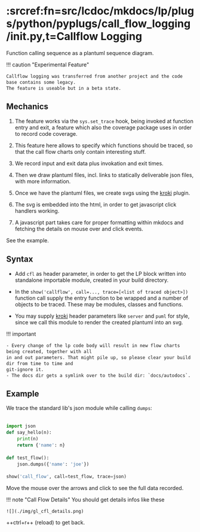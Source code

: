 # :srcref:fn=src/lcdoc/mkdocs/lp/plugs/python/pyplugs/call_flow_logging/__init__.py,t=Callflow Logging

Function calling sequence as a plantuml sequence diagram.


!!! caution "Experimental Feature"
    
    Callflow logging was transferred from another project and the code base contains some legacy.
    The feature is useable but in a beta state.


## Mechanics

1. The feature works via the `sys.set_trace` hook, being invoked at function entry and exit, a feature
which also the coverage package uses in order to record code coverage.

1. This feature here allows to specify which functions should be traced, so that the call flow charts
only contain interesting stuff.

1. We record input and exit data plus invokation and exit times.

1. Then we draw plantuml files, incl. links to statically deliverable json files, with more information.

1. Once we have the plantuml files, we create svgs using the [kroki](../../plugs/kroki/) plugin.

1. The svg is embedded into the html, in order to get javascript click handlers working.

1. A javascript part takes care for proper formatting within mkdocs and fetching the details on
   mouse over and click events.

See the example.



## Syntax

- Add `cfl` as header parameter, in order to get the LP block written into standalone importable
  module, created in your build directory.

- In the `show('callflow', call=..., trace=[<list of traced object>])` function call supply the entry function to be wrapped and a number of objects to be traced. These may be modules, classes and functions.

- You may supply [kroki](../../plugs/kroki/) header parameters like `server` and `puml` for style,
  since we call this module to render the created plantuml into an svg.



!!! important
    
    - Every change of the lp code body will result in new flow charts being created, together with all
    in and out parameters. That might pile up, so please clear your build dir from time to time and
    git-ignore it.  
    - The docs dir gets a symlink over to the build dir: `docs/autodocs`.


## Example

We trace the standard lib's json module while calling `dumps`:

```python lp:python cfl addsrc

import json
def say_hello(n):
    print(n)
    return {'name': n}

def test_flow():
    json.dumps({'name': 'joe'})

show('call_flow', call=test_flow, trace=json)

```


Move the mouse over the arrows and click to see the full data recorded.

!!! note "Call Flow Details"
    You should get details infos like these

    ![](./img/gl_cfl_details.png)

++ctrl+r++ (reload) to get back.
 
